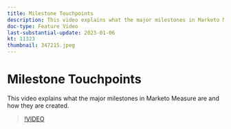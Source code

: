 ```yaml
---
title: Milestone Touchpoints
description: This video explains what the major milestones in Marketo Measure are and how they are created.
doc-type: Feature Video
last-substantial-update: 2023-01-06
kt: 11323
thumbnail: 347215.jpeg
---
```


# Milestone Touchpoints

This video explains what the major milestones in Marketo Measure are and how they are created.

>[!VIDEO](https://video.tv.adobe.com/v/347215/?quality=12&learn=on)
